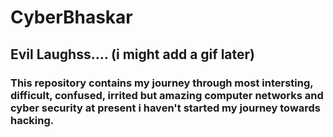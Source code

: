 # CyberBhaskar

## Evil Laughss.... (i might add a gif later)

### This repository contains my journey through most intersting, difficult, confused, irrited but amazing computer networks and cyber security at present i haven't started my journey towards hacking.
